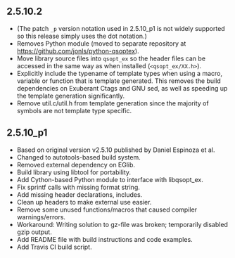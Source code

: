 
2.5.10.2
--------
* (The patch `_p` version notation used in 2.5.10_p1 is not widely supported so
  this release simply uses the dot notation.)
* Removes Python module (moved to separate repository at
  https://github.com/jonls/python-qsoptex).
* Move library source files into `qsopt_ex` so the header files can be accessed
  in the same way as when installed (`<qsopt_ex/XX.h>`).
* Explicitly include the typename of template types when using a macro,
  variable or function that is template generated. This removes the
  build dependencies on Exuberant Ctags and GNU sed, as well as speeding up
  the template generation significantly.
* Remove util.c/util.h from template generation since the majority of symbols
  are not template type specific.

2.5.10_p1
---------
* Based on original version v2.5.10 published by Daniel Espinoza et al.
* Changed to autotools-based build system.
* Removed external dependency on EGlib.
* Build library using libtool for portability.
* Add Cython-based Python module to interface with libqsopt_ex.
* Fix sprintf calls with missing format string.
* Add missing header declarations, includes.
* Clean up headers to make external use easier.
* Remove some unused functions/macros that caused compiler warnings/errors.
* Workaround: Writing solution to gz-file was broken; temporarily disabled gzip output.
* Add README file with build instructions and code examples.
* Add Travis CI build script.
